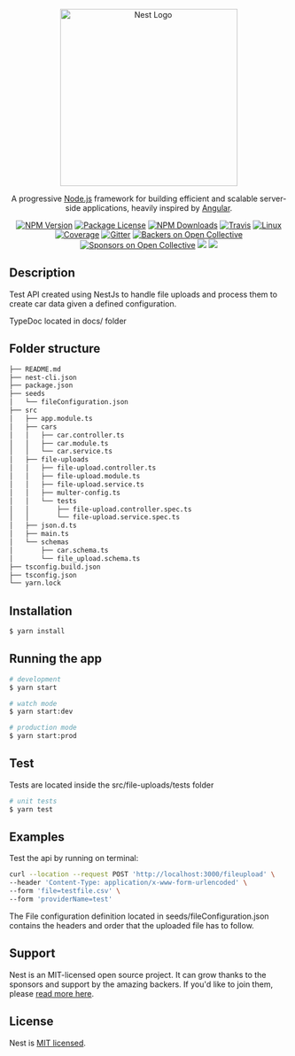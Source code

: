 <p align="center">
  <a href="http://nestjs.com/" target="blank"><img src="https://nestjs.com/img/logo_text.svg" width="320" alt="Nest Logo" /></a>
</p>

[travis-image]: https://api.travis-ci.org/nestjs/nest.svg?branch=master
[travis-url]: https://travis-ci.org/nestjs/nest
[linux-image]: https://img.shields.io/travis/nestjs/nest/master.svg?label=linux
[linux-url]: https://travis-ci.org/nestjs/nest

  <p align="center">A progressive <a href="http://nodejs.org" target="blank">Node.js</a> framework for building efficient and scalable server-side applications, heavily inspired by <a href="https://angular.io" target="blank">Angular</a>.</p>
    <p align="center">
<a href="https://www.npmjs.com/~nestjscore"><img src="https://img.shields.io/npm/v/@nestjs/core.svg" alt="NPM Version" /></a>
<a href="https://www.npmjs.com/~nestjscore"><img src="https://img.shields.io/npm/l/@nestjs/core.svg" alt="Package License" /></a>
<a href="https://www.npmjs.com/~nestjscore"><img src="https://img.shields.io/npm/dm/@nestjs/core.svg" alt="NPM Downloads" /></a>
<a href="https://travis-ci.org/nestjs/nest"><img src="https://api.travis-ci.org/nestjs/nest.svg?branch=master" alt="Travis" /></a>
<a href="https://travis-ci.org/nestjs/nest"><img src="https://img.shields.io/travis/nestjs/nest/master.svg?label=linux" alt="Linux" /></a>
<a href="https://coveralls.io/github/nestjs/nest?branch=master"><img src="https://coveralls.io/repos/github/nestjs/nest/badge.svg?branch=master#5" alt="Coverage" /></a>
<a href="https://gitter.im/nestjs/nestjs?utm_source=badge&utm_medium=badge&utm_campaign=pr-badge&utm_content=body_badge"><img src="https://badges.gitter.im/nestjs/nestjs.svg" alt="Gitter" /></a>
<a href="https://opencollective.com/nest#backer"><img src="https://opencollective.com/nest/backers/badge.svg" alt="Backers on Open Collective" /></a>
<a href="https://opencollective.com/nest#sponsor"><img src="https://opencollective.com/nest/sponsors/badge.svg" alt="Sponsors on Open Collective" /></a>
  <a href="https://paypal.me/kamilmysliwiec"><img src="https://img.shields.io/badge/Donate-PayPal-dc3d53.svg"/></a>
  <a href="https://twitter.com/nestframework"><img src="https://img.shields.io/twitter/follow/nestframework.svg?style=social&label=Follow"></a>
</p>
  <!--[![Backers on Open Collective](https://opencollective.com/nest/backers/badge.svg)](https://opencollective.com/nest#backer)
  [![Sponsors on Open Collective](https://opencollective.com/nest/sponsors/badge.svg)](https://opencollective.com/nest#sponsor)-->

## Description

Test API created using NestJs to handle file uploads and process them to create car data given a defined configuration.

TypeDoc located in docs/ folder

## Folder structure

```bash
├── README.md
├── nest-cli.json
├── package.json
├── seeds
│   └── fileConfiguration.json
├── src
│   ├── app.module.ts
│   ├── cars
│   │   ├── car.controller.ts
│   │   ├── car.module.ts
│   │   └── car.service.ts
│   ├── file-uploads
│   │   ├── file-upload.controller.ts
│   │   ├── file-upload.module.ts
│   │   ├── file-upload.service.ts
│   │   ├── multer-config.ts
│   │   └── tests
│   │       ├── file-upload.controller.spec.ts
│   │       └── file-upload.service.spec.ts
│   ├── json.d.ts
│   ├── main.ts
│   └── schemas
│       ├── car.schema.ts
│       └── file_upload.schema.ts
├── tsconfig.build.json
├── tsconfig.json
└── yarn.lock
```

## Installation

```bash
$ yarn install
```

## Running the app

```bash
# development
$ yarn start

# watch mode
$ yarn start:dev

# production mode
$ yarn start:prod
```

## Test

Tests are located inside the src/file-uploads/tests folder

```bash
# unit tests
$ yarn test
```

## Examples

Test the api by running on terminal:

```bash
curl --location --request POST 'http://localhost:3000/fileupload' \
--header 'Content-Type: application/x-www-form-urlencoded' \
--form 'file=testfile.csv' \
--form 'providerName=test'
```

The File configuration definition located in seeds/fileConfiguration.json contains the headers and order that the uploaded file has to follow.

## Support

Nest is an MIT-licensed open source project. It can grow thanks to the sponsors and support by the amazing backers. If you'd like to join them, please [read more here](https://docs.nestjs.com/support).

## License

Nest is [MIT licensed](LICENSE).
